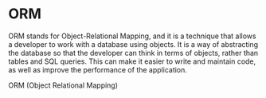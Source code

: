 # ORM

ORM stands for Object-Relational Mapping, and it is a technique that allows a developer to work with a database using objects. It is a way of abstracting the database so that the developer can think in terms of objects, rather than tables and SQL queries. This can make it easier to write and maintain code, as well as improve the performance of the application.

<BadgeLink colorScheme='yellow' badgeText='Read' href='https://www.telerik.com/blogs/dotnet-basics-orm-object-relational-mapping'>ORM (Object Relational Mapping)</BadgeLink>
